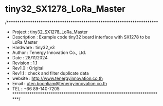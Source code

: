 # tiny32_SX1278_LoRa_Master
/***********************************************************************
 * Project      :     tiny32_SX1278_LoRa_Master
 * Description  :     Example code tiny32 board interface with SX1278 to be LoRa Master
 * Hardware     :     tiny32_v3
 * Author       :     Tenergy Innovation Co., Ltd.
 * Date         :     28/11/2024
 * Revision     :     1.1
 * Rev1.0       :     Origital
 * Rev1.1       :     check and filter duplicate data
 * website      :     http://www.tenergyinnovation.co.th
 * Email        :     uten.boonliam@tenergyinnovation.co.th
 * TEL          :     +66 89-140-7205
 ***********************************************************************/
 